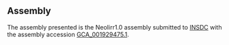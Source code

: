 

Assembly
--------

The assembly presented is the NeoIirr1.0 assembly submitted to
[INSDC](http://www.insdc.org) with the assembly accession
[GCA\_001929475.1](http://www.ebi.ac.uk/ena/data/view/GCA_001929475.1).
